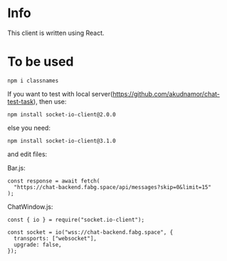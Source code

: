# Info

This client is written using React.

# To be used

```
npm i classnames
```

If you want to test with local server(https://github.com/akudnamor/chat-test-task), then use:

```
npm install socket-io-client@2.0.0
```

else you need:

```
npm install socket-io-client@3.1.0
```

and edit files:

  Bar.js:
```
const response = await fetch(
  "https://chat-backend.fabg.space/api/messages?skip=0&limit=15"
);
```
  ChatWindow.js:
```
const { io } = require("socket.io-client");

const socket = io("wss://chat-backend.fabg.space", {
  transports: ["websocket"],
  upgrade: false,
});
```

